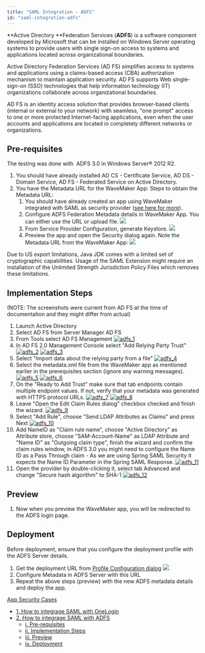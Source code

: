 ```yaml
---
title: "SAML Integration - ADFS"
id: "saml-integration-adfs"
---
```


**Active Directory **Federation Services (**ADFS**) is a software component developed by Microsoft that can be installed on Windows Server operating systems to provide users with single sign-on access to systems and applications located across organizational boundaries.

Active Directory Federation Services (AD FS) simplifies access to systems and applications using a claims-based access (CBA) authorization mechanism to maintain application security. AD FS supports Web single-sign-on (SSO) technologies that help information technology (IT) organizations collaborate across organizational boundaries.

AD FS is an identity access solution that provides browser-based clients (internal or external to your network) with seamless, "one prompt" access to one or more protected Internet-facing applications, even when the user accounts and applications are located in completely different networks or organizations.

## Pre-requisites

The testing was done with  ADFS 3.0 in Windows Server® 2012 R2.

1. You should have already installed AD CS - Certificate Service, AD DS - Domain Service, AD FS - Federated Service on Active Directory. 
2. You have the Metadata URL for the WaveMaker App: Steps to obtain the Metadata URL:
    1. You should have already created an app using WaveMaker integrated with SAML as security provider ([see here for more](/learn/app-development/app-security/saml-integration/#integration)).
    2. Configure ADFS Federation Metadata details in WaveMaker App. You can either use the URL or upload file. [![](/learn/assets/adfs_wm_meta1.png?v=20)](/learn/assets/adfs_wm_meta1.png?v=20)
    3. From Service Provider Configuration, generate Keystore. [![](/learn/assets/adfs_wm_meta2.png)](/learn/assets/adfs_wm_meta2.png)
    4. Preview the app and open the Security dialog again. Note the Metadata URL from the WaveMaker App: [![](/learn/assets/adfs_url.png)](/learn/assets/adfs_url.png)

Due to US export limitations, Java JDK comes with a limited set of cryptographic capabilities. Usage of the SAML Extension might require an installation of the Unlimited Strength Jurisdiction Policy Files which removes these limitations.

## Implementation Steps

(NOTE: The screenshots were current from AD FS at the time of documentation and they might differ from actual)

1. Launch Active Directory
2. Select AD FS from Server Manager AD FS
3. From Tools select AD FS Management [![adfs_1](/learn/assets/adfs_1.png)](/learn/assets/adfs_1.png)
4. In AD FS 2.0 Management Console select "Add Relying Party Trust" [![adfs_2](/learn/assets/adfs_2.png)](/learn/assets/adfs_2.png) [![adfs_3](/learn/assets/adfs_3.png)](/learn/assets/adfs_3.png)
5. Select "Import data about the relying party from a file" [![adfs_4](/learn/assets/adfs_4.png)](/learn/assets/adfs_4.png)
6. Select the metadata.xml file from the WaveMaker app as mentioned earlier in the prerequisites section (ignore any warning messages). [![adfs_5](/learn/assets/adfs_5.png)](/learn/assets/adfs_5.png) [![adfs_6](/learn/assets/adfs_6.png)](/learn/assets/adfs_6.png)
7. On the "Ready to Add Trust" make sure that tab endpoints contain multiple endpoint values. If not, verify that your metadata was generated with HTTPS protocol URLs. [![adfs_7](/learn/assets/adfs_7.png)](/learn/assets/adfs_7.png) [![adfs_8](/learn/assets/adfs_8.png)](/learn/assets/adfs_8.png)
8. Leave "Open the Edit Claim Rules dialog" checkbox checked and finish the wizard. [![adfs_9](/learn/assets/adfs_9.png)](/learn/assets/adfs_9.png)
9. Select "Add Rule", choose "Send LDAP Attributes as Claims" and press Next [![adfs_10](/learn/assets/adfs_10.png)](/learn/assets/adfs_10.png)
10. Add NameID as "Claim rule name", choose "Active Directory" as Attribute store, choose "SAM-Account-Name" as LDAP Attribute and "Name ID" as "Outgoing claim type", finish the wizard and confirm the claim rules window, in ADFS 3.0 you might need to configure the Name ID as a Pass Through claim - As we are using Spring SAML Security it expects the Name ID Parameter in the Spring SAML Response. [![adfs_11](/learn/assets/adfs_11.png)](/learn/assets/adfs_11.png)
11. Open the provider by double-clicking it, select tab Advanced and change "Secure hash algorithm" to SHA-1 [![adfs_12](/learn/assets/adfs_12.png)](/learn/assets/adfs_12.png)

## Preview

1. Now when you preview the WaveMaker app, you will be redirected to the ADFS login page.

## Deployment

Before deployment, ensure that you configure the deployment profile with the ADFS Server details.

1. Get the deployment URL from [Profile Configuration dialog](/learn/app-development/deployment/configuration-profiles/) [![](/learn/assets/adfs_wm_deploy.png)](/learn/assets/adfs_wm_deploy.png)
2. Configure Metadata in ADFS Server with this URL
3. Repeat the above steps (preview) with the new ADFS metadata details and deploy the app.

[App Security Cases](/learn/app-development/app-security/app-security/)

- [1. How to integrage SAML with OneLogin](/learn/how-tos/saml-integration-onelogin/)
- [2. How to integrage SAML with ADFS](/learn/how-tos/saml-integration-adfs/)
    - [i. Pre-requisites](#prereqs)
    - [ii. Implementation Steps](#steps)
    - [iii. Preview](#preview)
    - [iv. Deployment](#deploy)
